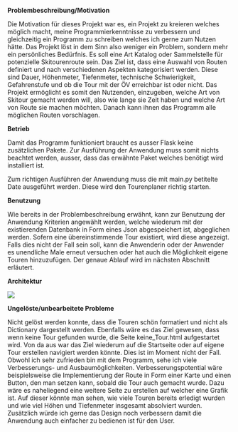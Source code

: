 **Problembeschreibung/Motivation**

Die Motivation für dieses Projekt war es, ein Projekt zu kreieren welches möglich macht, meine Programmierkenntnisse zu verbessern und gleichzeitig ein Programm zu schreiben welches ich gerne zum Nutzen hätte. Das Projekt löst in dem Sinn also weniger ein Problem, sondern mehr ein persönliches Bedürfnis. Es soll eine Art Katalog oder Sammelstelle für potenzielle Skitourenroute sein. Das Ziel ist, dass eine Auswahl von Routen definiert und nach verschiedenen Aspekten kategorisiert werden. Diese sind Dauer, Höhenmeter, Tiefenmeter, technische Schwierigkeit, Gefahrenstufe und ob die Tour mit der ÖV erreichbar ist oder nicht. Das Projekt ermöglicht es somit den Nutzenden, einzugeben, welche Art von Skitour gemacht werden will, also wie lange sie Zeit haben und welche Art von Route sie machen möchten. Danach kann ihnen das Programm alle möglichen Routen vorschlagen. 


**Betrieb**

Damit das Programm funktioniert braucht es ausser Flask keine zusätzlichen Pakete. Zur Ausführung der Anwendung muss somit nichts beachtet werden, ausser, dass das erwähnte Paket welches benötigt wird installiert ist. 
  
Zum richtigen Ausführen der Anwendung muss die mit main.py betitelte Date ausgeführt werden. Diese wird den Tourenplaner richtig starten. 

**Benutzung**

Wie bereits in der Problembeschreibung erwähnt, kann zur Benutzung der Anwendung Kriterien angewählt werden, welche wiederum mit der existierenden Datenbank in Form eines Json abgespeichert ist, abgeglichen werden. Sofern eine übereinstimmende Tour existiert, wird diese angezeigt. Falls dies nicht der Fall sein soll, kann die Anwenderin oder der Anwender es unendliche Male erneut versuchen oder hat auch die Möglichkeit eigene Touren hinzuzufügen. Der genaue Ablauf wird im nächsten Abschnitt erläutert.  

**Architektur**

<img src="C:\Users\milen\OneDrive\Desktop\FHGR\DBM_HS22\Prog2\pro2_projekt\Tourenplaner\images\Ablaufdiagramm_1.png"/>

**Ungelöste/unbearbeitete Probleme**

Nicht gelöst werden konnte, dass die Touren schön formatiert und nicht als Dictionary dargestellt werden. Ebenfalls wäre es das Ziel gewesen, dass wenn keine Tour gefunden wurde, die Seite keine_Tour.html aufgestartet wird. Von da aus war das Ziel wiederum auf die Startseite oder auf eigene Tour erstellen navigiert werden könnte. Dies ist im Moment nicht der Fall. 
Obwohl ich sehr zufrieden bin mit dem Programm, sehe ich viele Verbesserungs- und Ausbaumöglichkeiten. Verbesserungspotential wäre beispielsweise die Implementierung der Route in Form einer Karte und einen Button, den man setzen kann, sobald die Tour auch gemacht wurde. Dazu wäre es naheliegend eine weitere Seite zu erstellen auf welcher eine Grafik ist. Auf dieser könnte man sehen, wie viele Touren bereits erledigt wurden und wie viel Höhen und Tiefenmeter insgesamt absolviert wurden. Zusätzlich würde ich gerne das Design noch verbessern damit die Anwendung auch einfacher zu bedienen ist für den User.
